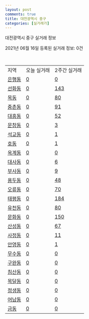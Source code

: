 ```yaml
---
layout: post
comments: true
title: 대전광역시 중구
categories: [실거래가]
---
```


대전광역시 중구 실거래 정보

2021년 06월 16일 등록된 실거래 정보: 0건

<script type="text/javascript">
  google.charts.load('current', {'packages':['corechart']});
  google.charts.setOnLoadCallback(drawChart);

  function drawChart() {
    var data = google.visualization.arrayToDataTable([['거래일', '매매', '전월세', '전매'], ['2021-03', 42, 54, 1], ['2021-04', 212, 162, 6], ['2021-05', 239, 176, 14], ['2021-06', 22, 61, 4], ['2021-02', 0, 4, 0]]);

    var options = {
      title: '최근 유형별 거래량 추이',
      legend: { position: 'bottom' }
    };

    var chart = new google.visualization.LineChart(document.getElementById('columnchart_material'));
    chart.draw(data, (options));
  }
</script>

<div id="columnchart_material" style="width: 450px; margin-left: -35px"></div>
<br>
<table class="sortable">
  <tr>
    <td>지역</td>
    <td>오늘 실거래</td>
    <td>2주간 실거래</td>
  </tr>

  
  <tr class="item">
    <td><a href="3014010100.html">은행동</a></td>
    <td><a href="3014010100.html">0</a></td>
    <td><a href="3014010100.html">0</a></td>
  </tr>
    

  <tr class="item">
    <td><a href="3014010200.html">선화동</a></td>
    <td><a href="3014010200.html">0</a></td>
    <td><a href="3014010200.html">143</a></td>
  </tr>
    

  <tr class="item">
    <td><a href="3014010300.html">목동</a></td>
    <td><a href="3014010300.html">0</a></td>
    <td><a href="3014010300.html">80</a></td>
  </tr>
    

  <tr class="item">
    <td><a href="3014010400.html">중촌동</a></td>
    <td><a href="3014010400.html">0</a></td>
    <td><a href="3014010400.html">91</a></td>
  </tr>
    

  <tr class="item">
    <td><a href="3014010500.html">대흥동</a></td>
    <td><a href="3014010500.html">0</a></td>
    <td><a href="3014010500.html">52</a></td>
  </tr>
    

  <tr class="item">
    <td><a href="3014010600.html">문창동</a></td>
    <td><a href="3014010600.html">0</a></td>
    <td><a href="3014010600.html">3</a></td>
  </tr>
    

  <tr class="item">
    <td><a href="3014010700.html">석교동</a></td>
    <td><a href="3014010700.html">0</a></td>
    <td><a href="3014010700.html">1</a></td>
  </tr>
    

  <tr class="item">
    <td><a href="3014010800.html">호동</a></td>
    <td><a href="3014010800.html">0</a></td>
    <td><a href="3014010800.html">1</a></td>
  </tr>
    

  <tr class="item">
    <td><a href="3014010900.html">옥계동</a></td>
    <td><a href="3014010900.html">0</a></td>
    <td><a href="3014010900.html">0</a></td>
  </tr>
    

  <tr class="item">
    <td><a href="3014011000.html">대사동</a></td>
    <td><a href="3014011000.html">0</a></td>
    <td><a href="3014011000.html">6</a></td>
  </tr>
    

  <tr class="item">
    <td><a href="3014011100.html">부사동</a></td>
    <td><a href="3014011100.html">0</a></td>
    <td><a href="3014011100.html">9</a></td>
  </tr>
    

  <tr class="item">
    <td><a href="3014011200.html">용두동</a></td>
    <td><a href="3014011200.html">0</a></td>
    <td><a href="3014011200.html">48</a></td>
  </tr>
    

  <tr class="item">
    <td><a href="3014011300.html">오류동</a></td>
    <td><a href="3014011300.html">0</a></td>
    <td><a href="3014011300.html">70</a></td>
  </tr>
    

  <tr class="item">
    <td><a href="3014011400.html">태평동</a></td>
    <td><a href="3014011400.html">0</a></td>
    <td><a href="3014011400.html">184</a></td>
  </tr>
    

  <tr class="item">
    <td><a href="3014011500.html">유천동</a></td>
    <td><a href="3014011500.html">0</a></td>
    <td><a href="3014011500.html">80</a></td>
  </tr>
    

  <tr class="item">
    <td><a href="3014011600.html">문화동</a></td>
    <td><a href="3014011600.html">0</a></td>
    <td><a href="3014011600.html">150</a></td>
  </tr>
    

  <tr class="item">
    <td><a href="3014011700.html">산성동</a></td>
    <td><a href="3014011700.html">0</a></td>
    <td><a href="3014011700.html">67</a></td>
  </tr>
    

  <tr class="item">
    <td><a href="3014011800.html">사정동</a></td>
    <td><a href="3014011800.html">0</a></td>
    <td><a href="3014011800.html">11</a></td>
  </tr>
    

  <tr class="item">
    <td><a href="3014011900.html">안영동</a></td>
    <td><a href="3014011900.html">0</a></td>
    <td><a href="3014011900.html">1</a></td>
  </tr>
    

  <tr class="item">
    <td><a href="3014012000.html">무수동</a></td>
    <td><a href="3014012000.html">0</a></td>
    <td><a href="3014012000.html">0</a></td>
  </tr>
    

  <tr class="item">
    <td><a href="3014012100.html">구완동</a></td>
    <td><a href="3014012100.html">0</a></td>
    <td><a href="3014012100.html">0</a></td>
  </tr>
    

  <tr class="item">
    <td><a href="3014012200.html">침산동</a></td>
    <td><a href="3014012200.html">0</a></td>
    <td><a href="3014012200.html">0</a></td>
  </tr>
    

  <tr class="item">
    <td><a href="3014012300.html">목달동</a></td>
    <td><a href="3014012300.html">0</a></td>
    <td><a href="3014012300.html">0</a></td>
  </tr>
    

  <tr class="item">
    <td><a href="3014012400.html">정생동</a></td>
    <td><a href="3014012400.html">0</a></td>
    <td><a href="3014012400.html">0</a></td>
  </tr>
    

  <tr class="item">
    <td><a href="3014012500.html">어남동</a></td>
    <td><a href="3014012500.html">0</a></td>
    <td><a href="3014012500.html">0</a></td>
  </tr>
    

  <tr class="item">
    <td><a href="3014012600.html">금동</a></td>
    <td><a href="3014012600.html">0</a></td>
    <td><a href="3014012600.html">0</a></td>
  </tr>
    


</table>


    